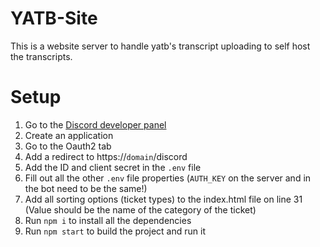 # YATB-Site
This is a website server to handle yatb's transcript uploading to self host the transcripts.

# Setup
1. Go to the [Discord developer panel](https://discord.com/developers)
2. Create an application
3. Go to the Oauth2 tab
4. Add a redirect to https://`domain`/discord
5. Add the ID and client secret in the `.env` file
7. Fill out all the other `.env` file properties (`AUTH_KEY` on the server and in the bot need to be the same!)
8. Add all sorting options (ticket types) to the index.html file on line 31 (Value should be the name of the category of the ticket)
9. Run `npm i` to install all the dependencies
10. Run `npm start` to build the project and run it
